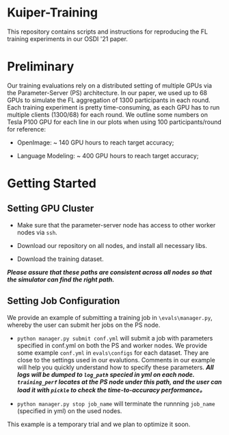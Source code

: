 # Kuiper-Training

This repository contains scripts and instructions for reproducing the FL training experiments in our OSDI '21 paper.

# Preliminary

Our training evaluations rely on a distributed setting of multiple GPUs via the Parameter-Server (PS) architecture. 
In our paper, we used up to 68 GPUs to simulate the FL aggregation of 1300 participants in each round. 
Each training experiment is pretty time-consuming, as each GPU has to run multiple clients (1300/68) for each round. 
We outline some numbers on Tesla P100 GPU for each line in our plots when using 100 participants/round for reference: 

- OpenImage: ~ 140 GPU hours to reach target accuracy;

- Language Modeling: ~ 400 GPU hours to reach target accuracy;


# Getting Started 


## Setting GPU Cluster

- Make sure that the parameter-server node has access to other worker nodes via ```ssh```. 

- Download our repository on all nodes, and install all necessary libs.

- Download the training dataset.

***Please assure that these paths are consistent across all nodes so that the simulator can find the right path.***

## Setting Job Configuration

We provide an example of submitting a training job in ```\evals\manager.py```, whereby the user can submit her jobs on the PS node. 

- ```python manager.py submit conf.yml``` will submit a job with parameters specified in conf.yml on both the PS and worker nodes. 
We provide some example ```conf.yml``` in ```evals\configs``` for each dataset. 
They are close to the settings used in our evalutions. Comments in our example will help you quickly understand how to specify these parameters. 
***All logs will be dumped to ```log_path``` specied in yml on each node. 
```training_perf``` locates at the PS node under this path, and the user can load it with ```pickle``` to check the time-to-accuracy performance。***

- ```python manager.py stop job_name``` will terminate the runnning ```job_name``` (specified in yml) on the used nodes. 

This example is a temporary trial and we plan to optimize it soon. 
